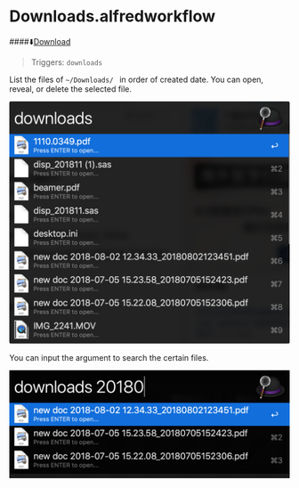 

# Downloads.alfredworkflow

####⬇️[Download](https://github.com/yankai1996/Alfred-Workflows/raw/master/Downloads/Downloads.alfredworkflow)

> Triggers: `downloads`

List the files of `~/Downloads/ ` in order of created date. You can open, reveal, or delete the selected file. 

![downloads01](https://raw.githubusercontent.com/yankai1996/Alfred-Workflows/master/img/downloads01.png)

You can input the argument to search the certain files.

![downloads2](https://raw.githubusercontent.com/yankai1996/Alfred-Workflows/master/img/downloads02.png)
